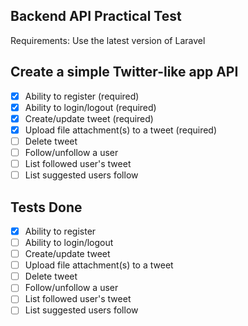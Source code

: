 ## Backend API Practical Test

Requirements: Use the latest version of Laravel

## Create a simple Twitter-like app API

-   [x] Ability to register (required)
-   [x] Ability to login/logout (required)
-   [x] Create/update tweet (required)
-   [x] Upload file attachment(s) to a tweet (required)
-   [ ] Delete tweet
-   [ ] Follow/unfollow a user
-   [ ] List followed user's tweet
-   [ ] List suggested users follow

## Tests Done

-   [x] Ability to register
-   [ ] Ability to login/logout
-   [ ] Create/update tweet
-   [ ] Upload file attachment(s) to a tweet
-   [ ] Delete tweet
-   [ ] Follow/unfollow a user
-   [ ] List followed user's tweet
-   [ ] List suggested users follow
